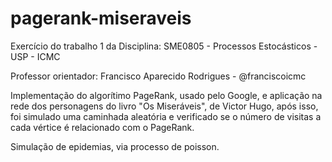 # pagerank-miseraveis

Exercício do trabalho 1 da Disciplina: SME0805 - Processos Estocásticos - USP - ICMC

Professor orientador: Francisco Aparecido Rodrigues - @franciscoicmc

Implementação do algorítimo PageRank, usado pelo Google, e aplicação na rede dos personagens do livro "Os Miseráveis", de Victor Hugo, após isso, foi  simulado uma caminhada aleatória e verificado se o número de visitas a cada vértice é relacionado com o PageRank.

Simulação de epidemias, via processo de poisson.
